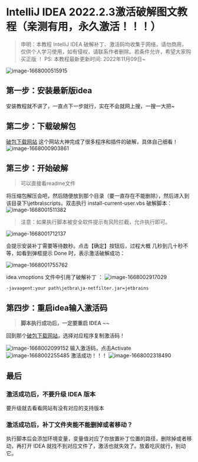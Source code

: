 # IntelliJ IDEA 2022.2.3激活破解图文教程（亲测有用，永久激活！！！）

> 申明：本教程 IntelliJ IDEA 破解补丁、激活码均收集于网络，请勿商用，仅供个人学习使用，如有侵权，请联系作者删除。若条件允许，希望大家购买正版 ！
> PS: 本教程最新更新时间: 2022年11月09日~
 
![image-1668000515915](/upload/2022/11/image-1668000515915.png)

## 第一步：安装最新版idea
安装教程就不讲了，一直点下一步就行，实在不会就网上搜，一搜一大把~

## 第二步：下载破解包
[破包下载网站](https://3.jetbra.in/) 这个网站大神完成了很多程序和插件的破解，具体自己细看！
![image-1668000903861](/upload/2022/11/image-1668000903861.png)

## 第三步：开始破解

>可以直接看readme文件

将压缩包解压会吧，然后随便放到那个目录（要一直存在不能删除），然后进入到该目录下\jetbra\scripts，双击执行 install-current-user.vbs 破解脚本：![image-1668001511382](/upload/2022/11/image-1668001511382.png)

> 注意：如果执行脚本被安全软件提示有风险拦截，允许执行即可。

![image-1668001712137](/upload/2022/11/image-1668001712137.png)

会提示安装补丁需要等待数秒。点击【确定】按钮后，过程大概 几秒到几十秒不等，如看到弹框提示 Done 时，表示激活破解成功：

![image-1668001755762](/upload/2022/11/image-1668001755762.png)

idea.vmoptions 文件中引用了破解补丁 ：
![image-1668002917029](/upload/2022/11/image-1668002917029.png)
```
-javaagent:your path\jetbra\ja-netfilter.jar=jetbrains
```

## 第四步：重启idea输入激活码

> **脚本执行成功后，一定要重启 IDEA ~~** 

回到那个[破包下载网站](https://3.jetbra.in/)，选择对应程序复制激活码！

![image-1668002099152](/upload/2022/11/image-1668002099152.png)
输入激活码，点击Activate
![image-1668002255485](/upload/2022/11/image-1668002255485.png)
激活成功！！！
![image-1668002318490](/upload/2022/11/image-1668002318490.png)

## 最后

### 激活成功后，不要升级 IDEA 版本
要升级就去看看网站有没有对应的支持版本

### 激活成功后，补丁文件夹能不能删掉或者移动？
执行脚本后会添加环境变量，变量值对应了你放置补丁位置的路径，删除掉或者移动，再打开 IDEA 就找不到对应文件了，激活也就失效了。放着吃灰就行，别动它。
